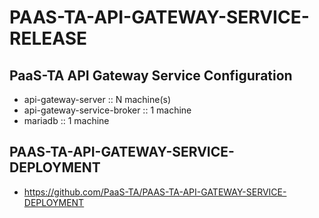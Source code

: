 # PAAS-TA-API-GATEWAY-SERVICE-RELEASE


## PaaS-TA API Gateway Service Configuration
- api-gateway-server :: N machine(s)
- api-gateway-service-broker :: 1 machine
- mariadb :: 1 machine

## PAAS-TA-API-GATEWAY-SERVICE-DEPLOYMENT 
- https://github.com/PaaS-TA/PAAS-TA-API-GATEWAY-SERVICE-DEPLOYMENT


